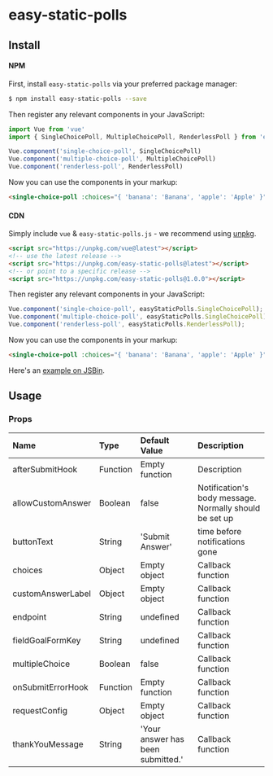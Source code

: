 # easy-static-polls

## Install

#### NPM

First, install `easy-static-polls` via your preferred package manager:

```bash
$ npm install easy-static-polls --save
```

Then register any relevant components in your JavaScript:

```js
import Vue from 'vue'
import { SingleChoicePoll, MultipleChoicePoll, RenderlessPoll } from 'easy-static-polls'

Vue.component('single-choice-poll', SingleChoicePoll)
Vue.component('multiple-choice-poll', MultipleChoicePoll)
Vue.component('renderless-poll', RenderlessPoll)
```

Now you can use the components in your markup:

```html
<single-choice-poll :choices="{ 'banana': 'Banana', 'apple': 'Apple' }"></single-choice-poll>
```

#### CDN

Simply include `vue` & `easy-static-polls.js` - we recommend using [unpkg](https://unpkg.com/#/).

```html
<script src="https://unpkg.com/vue@latest"></script>
<!-- use the latest release -->
<script src="https://unpkg.com/easy-static-polls@latest"></script>
<!-- or point to a specific release -->
<script src="https://unpkg.com/easy-static-polls@1.0.0"></script>
```

Then register any relevant components in your JavaScript:

```js
Vue.component('single-choice-poll', easyStaticPolls.SingleChoicePoll);
Vue.component('multiple-choice-poll', easyStaticPolls.SingleChoicePoll);
Vue.component('renderless-poll', easyStaticPolls.RenderlessPoll);
```

Now you can use the components in your markup:

```html
<single-choice-poll :choices="{ 'banana': 'Banana', 'apple': 'Apple' }"></single-choice-poll >
```

Here's an [example on JSBin]().

## Usage

### Props

| Name | Type | Default Value | Description |
| :--- | :--- | :--- | :--- |
| afterSubmitHook | Function | Empty function | Description |
| allowCustomAnswer | Boolean | false | Notification's body message. Normally should be set up |
| buttonText | String | 'Submit Answer' | time before notifications gone |
| choices | Object | Empty object | Callback function |
| customAnswerLabel | Object | Empty object | Callback function |
| endpoint | String | undefined | Callback function |
| fieldGoalFormKey | String | undefined| Callback function |
| multipleChoice | Boolean | false | Callback function |
| onSubmitErrorHook | Function | Empty function | Callback function |
| requestConfig | Object | Empty object | Callback function |
| thankYouMessage | String | 'Your answer has been submitted.' | Callback function |

